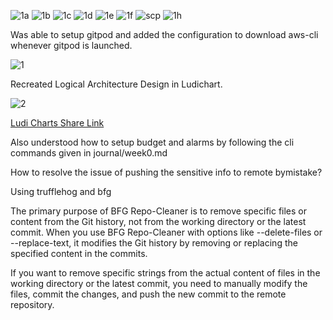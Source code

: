![1a](https://github.com/bhanumalhotra123/aws-bootcamp-cruddur-2023/assets/144083659/d1ce2b14-1bae-4842-95de-0e6aa66e027b)
![1b](https://github.com/bhanumalhotra123/aws-bootcamp-cruddur-2023/assets/144083659/ff3b9678-1450-432d-a24c-72d4cba3fadd)
![1c](https://github.com/bhanumalhotra123/aws-bootcamp-cruddur-2023/assets/144083659/36d85541-e538-447d-822f-40e22ecdfda3)
![1d](https://github.com/bhanumalhotra123/aws-bootcamp-cruddur-2023/assets/144083659/685fa221-291f-4839-977a-996575b48045)
![1e](https://github.com/bhanumalhotra123/aws-bootcamp-cruddur-2023/assets/144083659/6efa9253-d54e-4cec-9e2b-ecd999967c80)
![1f](https://github.com/bhanumalhotra123/aws-bootcamp-cruddur-2023/assets/144083659/43ba4414-063e-4fc5-9756-07a1ffb422ca)
![scp](https://github.com/bhanumalhotra123/aws-bootcamp-cruddur-2023/assets/144083659/bbc89f35-58a1-41ad-80b0-ac089c651a32)
![1h](https://github.com/bhanumalhotra123/aws-bootcamp-cruddur-2023/assets/144083659/63c2e675-892f-4570-b169-786323b94011)

  





Was able to setup gitpod and added the configuration to download aws-cli whenever gitpod is launched.

![1](https://github.com/bhanumalhotra123/aws-bootcamp-cruddur-2023/assets/144083659/a6553859-1406-4f99-b94e-b5e2eba86a73)




Recreated Logical Architecture Design in Ludichart.

![2](https://github.com/bhanumalhotra123/aws-bootcamp-cruddur-2023/assets/144083659/2f2b6c85-0b39-4edf-aab5-8cee7e5297f1)


[Ludi Charts Share Link](https://lucid.app/lucidchart/29a2bc3b-92f6-4cd1-ae2f-5296873b761b/edit?invitationId=inv_64938dd2-b1c3-4b51-b837-3ad8d5dfba80)


Also understood how to setup budget and alarms by following the cli commands given in journal/week0.md



How to resolve the issue of pushing the sensitive info to remote bymistake?

Using trufflehog and bfg


The primary purpose of BFG Repo-Cleaner is to remove specific files or content from the Git history, not from the working directory or the latest commit. When you use BFG Repo-Cleaner with options like --delete-files or --replace-text, it modifies the Git history by removing or replacing the specified content in the commits.

If you want to remove specific strings from the actual content of files in the working directory or the latest commit, you need to manually modify the files, commit the changes, and push the new commit to the remote repository.
